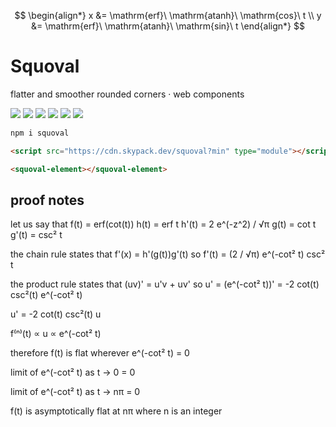 $$
\begin{align*}
  x &= \mathrm{erf}\ \mathrm{atanh}\ \mathrm{cos}\ t \\
  y &= \mathrm{erf}\ \mathrm{atanh}\ \mathrm{sin}\ t
\end{align*}
$$

# Squoval

flatter and smoother rounded corners · web components

[![](https://img.shields.io/npm/v/squoval?style=for-the-badge&logo=npm&color=CB3837&labelColor=000&label)](https://www.npmjs.com/package/squoval)
[![](https://img.shields.io/badge/-html-e44d26?logo=html5&style=for-the-badge&labelColor=000)](./index.html)
[![](https://img.shields.io/badge/-CC%20BY--ND%204.0-f8722a?logo=creativecommons&style=for-the-badge&labelColor=000)](https://domrally.github.io/squoval)
[![](https://img.shields.io/badge/-prettier-f8bc45?style=for-the-badge&logo=prettier&labelColor=000)](./.prettierrc.js)
[![](https://img.shields.io/npm/l/squoval?style=for-the-badge&logo=opensourceinitiative&labelColor=000&label)](./LICENSE)
[![](https://img.shields.io/badge/-eslint-4B32C3?logo=eslint&style=for-the-badge&logoColor=4B32C3&labelColor=000)](./.eslintrc.json)

```sh
npm i squoval
```

```html
<script src="https://cdn.skypack.dev/squoval?min" type="module"></script>
```

```html
<squoval-element></squoval-element>
```

## proof notes

let us say that
f(t) = erf(cot(t))
h(t) = erf t
h'(t) = 2 e^(-z^2) / √π
g(t) = cot t
g'(t) = csc² t

the chain rule states that f'(x) = h'(g(t))g'(t)
so
f'(t) = (2 / √π) e^(-cot² t) csc² t

the product rule states that (uv)' = u'v + uv'
so
u' = (e^(-cot² t))' = -2 cot(t) csc²(t) e^(-cot² t)

u' = -2 cot(t) csc²(t) u

f⁽ⁿ⁾(t) ∝ u ∝ e^(-cot² t)

therefore
f(t) is flat wherever e^(-cot² t) = 0

limit of e^(-cot² t) as t -> 0 = 0

limit of e^(-cot² t) as t -> nπ = 0

f(t) is asymptotically flat at nπ
where n is an integer
